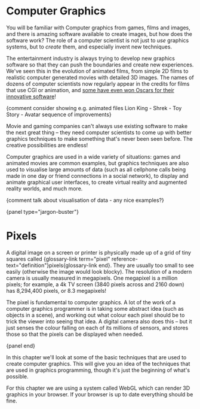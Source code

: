 # Computer Graphics

You will be familiar with Computer graphics from games, films and images, and there is amazing software available to create images, but how does the software work?
The role of a computer scientist is not just to *use* graphics systems, but to *create* them, and especially invent new techniques.

The entertainment industry is always trying to develop new graphics software so that they can push the boundaries and create new experiences.
We've seen this in the evolution of animated films, from simple 2D films to realistic computer generated movies with detailed 3D images.
The names of dozens of computer scientists now regularly appear in the credits for films that use CGI or animation, and [some have even won Oscars for their innovative software](http://www.oscars.org/news/11-scientific-and-technical-achievements-be-honored-academy-awardsr)!

{comment consider showing e.g. animated files Lion King - Shrek - Toy Story - Avatar sequence of improvements}

Movie and gaming companies can't always use existing software to make the next great thing &ndash; they need computer scientists to come up with better graphics techniques to make something that's never been seen before.
The creative possibilities are endless!

Computer graphics are used in a wide variety of situations: games and animated movies are common examples, but graphics techniques are also used to visualise large amounts of data (such as all cellphone calls being made in one day or friend connections in a social network), to display and animate graphical user interfaces, to create virtual reality and augmented reality worlds, and much more.

{comment talk about visualisation of data - any nice examples?}

{panel type="jargon-buster"}

# Pixels

A digital image on a screen or printer is physically made up of a grid of tiny squares called {glossary-link term="pixel" reference-text="definition"}pixels{glossary-link end}.
They are usually too small to see easily (otherwise the image would look blocky).
The resolution of a modern camera is usually measured in megapixels. One megapixel is a million pixels; for example, a 4k TV screen (3840 pixels across and 2160 down) has 8,294,400 pixels, or 8.3 megapixels!

The pixel is fundamental to computer graphics. A lot of the work of a computer graphics programmer is in taking some abstract idea (such as objects in a scene), and working out what colour each pixel should be to trick the viewer into seeing that idea.
A digital camera also does this &ndash; but it just senses the colour falling on each of its millions of sensors, and stores those so that the pixels can be displayed when needed.

{panel end}

In this chapter we'll look at some of the basic techniques that are used to create computer graphics.
This will give you an idea of the techniques that are used in graphics programming, though it's just the beginning of what's possible.

For this chapter we are using a system called WebGL which can render 3D graphics in your browser.
If your browser is up to date everything should be fine.
